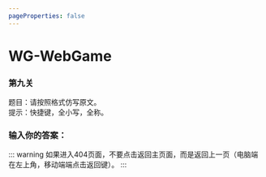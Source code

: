 ```yaml
---
pageProperties: false
---
```

# WG-WebGame
### 第九关

题目：请按照格式仿写原文。<br>
提示：快捷键，全小写，全称。

### 输入你的答案：

<WGwgc></WGwgc>

::: warning
如果进入404页面，不要点击返回主页面，而是返回上一页（电脑端在左上角，移动端端点击返回键）。
:::